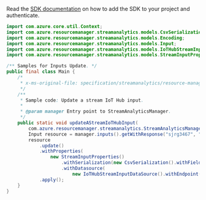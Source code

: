 Read the [SDK documentation](https://github.com/Azure/azure-sdk-for-java/blob/azure-resourcemanager-streamanalytics_1.0.0-beta.2/sdk/streamanalytics/azure-resourcemanager-streamanalytics/README.md) on how to add the SDK to your project and authenticate.

```java
import com.azure.core.util.Context;
import com.azure.resourcemanager.streamanalytics.models.CsvSerialization;
import com.azure.resourcemanager.streamanalytics.models.Encoding;
import com.azure.resourcemanager.streamanalytics.models.Input;
import com.azure.resourcemanager.streamanalytics.models.IoTHubStreamInputDataSource;
import com.azure.resourcemanager.streamanalytics.models.StreamInputProperties;

/** Samples for Inputs Update. */
public final class Main {
    /*
     * x-ms-original-file: specification/streamanalytics/resource-manager/Microsoft.StreamAnalytics/stable/2020-03-01/examples/Input_Update_Stream_IoTHub.json
     */
    /**
     * Sample code: Update a stream IoT Hub input.
     *
     * @param manager Entry point to StreamAnalyticsManager.
     */
    public static void updateAStreamIoTHubInput(
        com.azure.resourcemanager.streamanalytics.StreamAnalyticsManager manager) {
        Input resource = manager.inputs().getWithResponse("sjrg3467", "sj9742", "input7970", Context.NONE).getValue();
        resource
            .update()
            .withProperties(
                new StreamInputProperties()
                    .withSerialization(new CsvSerialization().withFieldDelimiter("|").withEncoding(Encoding.UTF8))
                    .withDatasource(
                        new IoTHubStreamInputDataSource().withEndpoint("messages/operationsMonitoringEvents")))
            .apply();
    }
}
```

